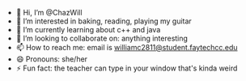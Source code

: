 - 👋 Hi, I’m @ChazWill
- 👀 I’m interested in baking, reading, playing my guitar 
- 🌱 I’m currently learning about c++ and java
- 💞️ I’m looking to collaborate on: anything interesting
- 📫 How to reach me: email is williamc2811@student.faytechcc.edu
- 😄 Pronouns:  she/her
- ⚡ Fun fact: the teacher can type in your window that's kinda weird

<!---
ChazWill/ChazWill is a ✨ special ✨ repository because its `README.md` (this file) appears on your GitHub profile.
You can click the Preview link to take a look at your changes.
--->
